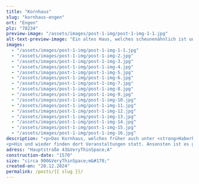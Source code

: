 ```yaml
---
title: "Kornhaus"
slug: "kornhaus-engen"
ort: "Engen"
plz: "78234"
preview-image: "/assets/images/post-1-img/post-1-img-1-1.jpg"
alt-text-preview-image: "Ein altes Haus, welches scheunenähnlich ist undein treppenartiges Dach hat."
images: 
  - "/assets/images/post-1-img/post-1-img-1-1.jpg"
  - "/assets/images/post-1-img/post-1-img-2.jpg"
  - "/assets/images/post-1-img/post-1-img-3.jpg"
  - "/assets/images/post-1-img/post-1-img-4.jpg"
  - "/assets/images/post-1-img/post-1-img-5.jpg"
  - "/assets/images/post-1-img/post-1-img-6.jpg"
  - "/assets/images/post-1-img/post-1-img-7.jpg"
  - "/assets/images/post-1-img/post-1-img-8.jpg"
  - "/assets/images/post-1-img/post-1-img-9.jpg"
  - "/assets/images/post-1-img/post-1-img-10.jpg"
  - "/assets/images/post-1-img/post-1-img-11.jpg"
  - "/assets/images/post-1-img/post-1-img-12.jpg"
  - "/assets/images/post-1-img/post-1-img-13.jpg"
  - "/assets/images/post-1-img/post-1-img-14.jpg"
  - "/assets/images/post-1-img/post-1-img-15.jpg"
  - "/assets/images/post-1-img/post-1-img-16.jpg"
description: "<p>Das Kornhaus, welches früher auch unter <strong>Haberhaus</strong> bekannt war, ist ein historisches Gebäude, welches in der Zeit der Renaissance entstanden ist in der Engener Altstadt. Früher war es ein Kornspeicher, was auch die besondere Raumaufteilung erklärt. Im 19.&VeryThinSpace;Jahrhundert wurde es auch als Gerstenlager einer Brauerei genutzt. Es hat drei Stockwerke zur Straße hin, wobei das Oberste aus Sicherheitsgründen im Moment nicht mehr nutzbar ist. An der Außenwand befindet sich ein Erker, der mit Grimassenmasken verziert ist.<p>
<p>Hin und wieder finden dort Veranstaltungen statt. Ansonsten ist es geschlossen und es finden Immer mal wieder Sanierungsarbeiten statt, die nötig sind, um es zu erhalten. Es scheitert allerdings an der Suche für Investor:innen, die es bräuchte, um es wieder dauerhaft nutzbar zu machen. Dadurch, dass es selten betretbar ist, hat es etwas ganz Besonderes, wenn das Kornhaus seine Türen öffnet. Es gehört der Stadt Engen und kann dort angefragt werden.</p>"
adress: "Hauptstraße 43&VeryThinSpace;A"
construction-date: "1570"
size: "circa 900&VeryThinSpace;m&#178;"
created-on: "20.12.2024"
permalink: /posts/{{ slug }}/
---
```


